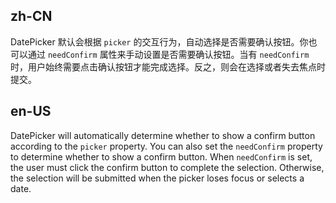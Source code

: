 ## zh-CN

DatePicker 默认会根据 `picker` 的交互行为，自动选择是否需要确认按钮。你也可以通过 `needConfirm` 属性来手动设置是否需要确认按钮。当有 `needConfirm` 时，用户始终需要点击确认按钮才能完成选择。反之，则会在选择或者失去焦点时提交。

## en-US

DatePicker will automatically determine whether to show a confirm button according to the `picker` property. You can also set the `needConfirm` property to determine whether to show a confirm button. When `needConfirm` is set, the user must click the confirm button to complete the selection. Otherwise, the selection will be submitted when the picker loses focus or selects a date.
